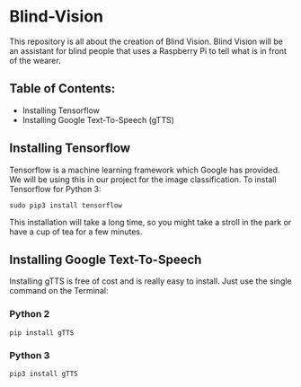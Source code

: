 # Blind-Vision #

This repository is all about the creation of Blind Vision. Blind Vision will be an assistant for blind people that uses a Raspberry Pi to tell what is in front of the wearer.

## Table of Contents:  

* Installing Tensorflow
* Installing Google Text-To-Speech (gTTS)


## Installing Tensorflow ##

Tensorflow is a machine learning framework which Google has provided. We will be using this in our project for the image classification. To install Tensorflow for Python 3:

```
sudo pip3 install tensorflow 
```
This installation will take a long time, so you might take a stroll in the park or have a cup of tea for a few minutes.


## Installing Google Text-To-Speech ##

Installing gTTS is free of cost and is really easy to install. Just use the single command on the Terminal:

### Python 2 ###
```
pip install gTTS
```

### Python 3 ###

```
pip3 install gTTS
```


